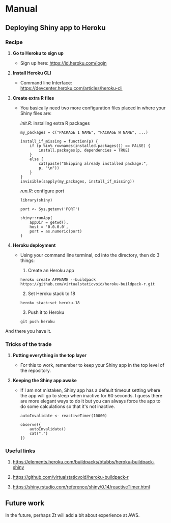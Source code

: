 # Manual

## Deploying Shiny app to Heroku

### Recipe

1. **Go to Heroku to sign up**

	* Sign up here: <https://id.heroku.com/login>

2. **Install Heroku CLI**

	* Command line Interface: <https://devcenter.heroku.com/articles/heroku-cli>

3. **Create extra R files**

	* You basically need two more configuration files placed in where your Shiny files are:

		*init.R*: installing extra R packages

	    ``` {.R}
        my_packages = c("PACKAGE 1 NAME", "PACKAGE W NAME", ...)

        install_if_missing = function(p) {
            if (p %in% rownames(installed.packages()) == FALSE) {
                install.packages(p, dependencies = TRUE)
            }
            else {
                cat(paste("Skipping already installed package:",
                p, "\n"))
            }
        }
        invisible(sapply(my_packages, install_if_missing))
	    ```

		*run.R*: configure port

	    ``` {.R}
        library(shiny)

        port <- Sys.getenv('PORT')

        shiny::runApp(
            appDir = getwd(),
            host = '0.0.0.0',
            port = as.numeric(port)
        )  
	    ```

4. **Heroku deployment**

	* Using your command line terminal, cd into the directory, then do 3 things:

		1. Create an Heroku app
	    ```
        heroku create APPNAME --buildpack https://github.com/virtualstaticvoid/heroku-buildpack-r.git
	    ```

		2. 	Set Heroku stack to 18
	    ```
        heroku stack:set heroku-18
	    ```

		3. Push it to Heroku
	    ```
        git push heroku
	    ```

And there you have it.

### Tricks of the trade

1.  **Putting everything in the top layer**
	* For this to work, remember to keep your Shiny app in the top level of the repository.

2.  **Keeping the Shiny app awake**
	*  If I am not mistaken, Shiny app has a default timeout setting where the app will go to sleep when inactive for 60 seconds. I guess there are more elegant ways to do it but you can always force the app to do some calculations so that it's not inactive.

		``` {.R}
		autoInvalidate <- reactiveTimer(10000)

		observe({
			autoInvalidate()
			cat(".")
		})
		```

### Useful links

1.  <https://elements.heroku.com/buildpacks/btubbs/heroku-buildpack-shiny>

2.  <https://github.com/virtualstaticvoid/heroku-buildpack-r>

3.  <https://shiny.rstudio.com/reference/shiny/0.14/reactiveTimer.html>


## Future work

In the future, perhaps Zt will add a bit about experience at AWS.
